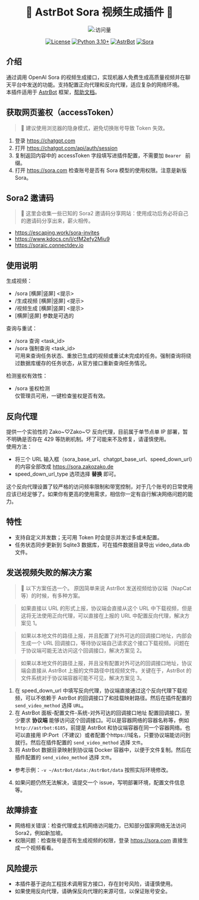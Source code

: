 <div align="center">

# 🫧 AstrBot Sora 视频生成插件 🫧

![:访问量](https://count.getloli.com/@astrbot_plugin_video_sora?name=astrbot_plugin_video_sora&theme=rule34&padding=7&offset=0&scale=1&pixelated=1&darkmode=auto)

[![License](https://img.shields.io/badge/License-MIT-green.svg)](https://opensource.org/licenses/MIT)
[![Python 3.10+](https://img.shields.io/badge/Python-3.10%2B-blue.svg)](https://www.python.org)
[![AstrBot](https://img.shields.io/badge/AstrBot-4.0%2B-75B9D8.svg)](https://github.com/AstrBotDevs/AstrBot)
[![Sora](https://img.shields.io/badge/OpenAI%20Sora-2-00aaff.svg)](https://sora.com)

</div>

## 介绍

通过调用 OpenAI Sora 的视频生成接口，实现机器人免费生成高质量视频并在聊天平台中发送的功能。支持配置正向代理和反向代理，适应复杂的网络环境。  
本插件适用于 [AstrBot](https://github.com/AstrBotDevs/AstrBot) 框架，[帮助文档](https://astrbot.app)。

## 获取网页鉴权（accessToken）

> 📝 建议使用浏览器的隐身模式，避免切换账号导致 Token 失效。

1. 登录 https://chatgpt.com
2. 打开 https://chatgpt.com/api/auth/session
3. 复制返回内容中的 accessToken 字段填写进插件配置，不需要加 `Bearer ` 前缀。
4. 打开 https://sora.com 检查账号是否有 Sora 模型的使用权限。注意是新版 Sora。

## Sora2 邀请码

> 📝 这里会收集一些已知的 Sora2 邀请码分享网站：使用成功后务必将自己的邀请码分享出来，薪火相传。

- https://escaping.work/sora-invites
- https://www.kdocs.cn/l/cfM2efy2Miu9
- https://soraic.connectdev.io

## 使用说明

生成视频：

- /sora [横屏|竖屏] <提示>
- /生成视频 [横屏|竖屏] <提示>
- /视频生成 [横屏|竖屏] <提示>
- [横屏|竖屏] 参数是可选的

查询与重试：

- /sora 查询 <task_id>
- /sora 强制查询 <task_id>  
  可用来查询任务状态、重放已生成的视频或重试未完成的任务。强制查询将绕过数据库缓存的任务状态，从官方接口重新查询任务情况。

检测鉴权有效性：

- /sora 鉴权检测  
  仅管理员可用，一键检查鉴权是否有效。

## 反向代理

提供一个实验性的 Zako\~♡Zako\~♡ 反向代理，目前属于单节点单 IP 部署，暂不明确是否存在 429 等防刷机制。坏了可能来不及修复，请谨慎使用。  
使用方法：

- 将三个 URL 输入框（sora_base_url、chatgpt_base_url、speed_down_url）的内容全部改成 https://sora.zakozako.de
- speed_down_url_type 选项选择 <b>替换</b> 即可。

这个反向代理设置了较严格的访问频率限制和带宽控制，对于几个账号的日常使用应该已经足够了。如果你有更高的使用需求，相信你一定有自行解决网络问题的能力。

## 特性

- 支持自定义并发数；无可用 Token 时会提示并发过多或未配置。
- 任务状态同步更新到 Sqlite3 数据库，可在插件数据目录导出 video_data.db 文件。

## 发送视频失败的解决方案

> 📝 以下方案任选一个。
> 原因简单来说 AstrBot 发送视频给协议端（NapCat 等）的时候，有多种方案。

> 如果直接以 URL 的形式上报，协议端会直接从这个 URL 中下载视频，但是这将无法使用正向代理，可以直接在上报的 URL 中配置反向代理，解决方案见 1。

> 如果以本地文件的路径上报，并且配置了对外可达的回调接口地址，内部会生成一个 URL 回调接口，等待协议端自己请求这个接口下载视频。问题在于协议端可能无法访问这个回调接口，解决方案见 2。

> 如果以本地文件的路径上报，并且没有配置对外可达的回调接口地址，协议端会直接从 AstrBot 上报的文件路径中找视频文件。关键在于，AstrBot 的文件系统对于协议端容器可能不可见，解决方案见 3。

1. 在 speed_down_url 中填写反向代理，协议端直接通过这个反向代理下载视频，可以不依赖于 AstrBot 的回调接口了和挂载映射路径。然后在插件配置的 `send_video_method` 选择 `URL`。
2. 在 AstrBot 面板-配置文件-系统-对外可达的回调接口地址 配置回调接口，至少要求 <b>协议端</b> 能够访问这个回调接口。可以是容器网络的容器名称等，例如 `http://astrbot:6185`，前提是 AstrBot 和协议端容器在同一个容器网络。也可以直接用 IP:Port（不建议）或者配置个https://域名，只要协议端能访问到就行。然后在插件配置的 `send_video_method` 选择 `文件`。
3. 将 AstrBot 数据目录映射到协议端 Docker 容器中，以便于文件复制。然后在插件配置的 `send_video_method` 选择 `文件`。

- 参考示例：`-v ~/AstrBot/data:/AstrBot/data` 按照实际环境修改。

4. 如果问题仍然无法解决，请提交一个 issue，写明部署环境，配置文件信息等。

## 故障排查

- 网络相关错误：检查代理或主机网络访问能力，已知部分国家网络无法访问 Sora2，例如新加坡。
- 权限问题：检查账号是否有生成视频的权限，登录 https://sora.com 直接生成一个视频看看。

## 风险提示

- 本插件基于逆向工程技术调用官方接口，存在封号风险，请谨慎使用。
- 如果使用反向代理，请确保反向代理的来源可信，以保证账号安全。
